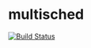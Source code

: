 # multisched
[![Build Status](https://travis-ci.org/sbroadhead/multisched.svg?branch=master)](https://travis-ci.org/sbroadhead/multisched)
